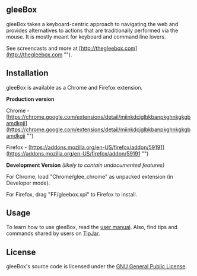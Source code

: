 gleeBox
--------

gleeBox takes a keyboard-centric approach to navigating the web and provides alternatives to actions that are traditionally performed via the mouse. It is mostly meant for keyboard and command line lovers.

See screencasts and more at [http://thegleebox.com](http://thegleebox.com "").


Installation
-------------

gleeBox is available as a Chrome and Firefox extension. 

**Production version**

Chrome - [https://chrome.google.com/extensions/detail/miinkdcjglbkbanpkghnkgkgbamdkgji](https://chrome.google.com/extensions/detail/miinkdcjglbkbanpkghnkgkgbamdkgji "")

Firefox - [https://addons.mozilla.org/en-US/firefox/addon/59191](https://addons.mozilla.org/en-US/firefox/addon/59191 "")

**Development Version** *(likely to contain undocumented features)*

For Chrome, load "Chrome/glee_chrome" as unpacked extension (in Developer mode).

For Firefox, drag "FF/gleebox.xpi" to Firefox to install.


Usage
-----

To learn how to use gleeBox, read the [user manual](http://thegleebox.com/manual.html "gleeBox User Manual"). Also, find tips and commands shared by users on [TipJar](http://tipjar.thegleebox.com "").

License
-------

gleeBox's source code is licensed under the [GNU General Public License](http://github.com/glee/glee/blob/master/LICENSE "").